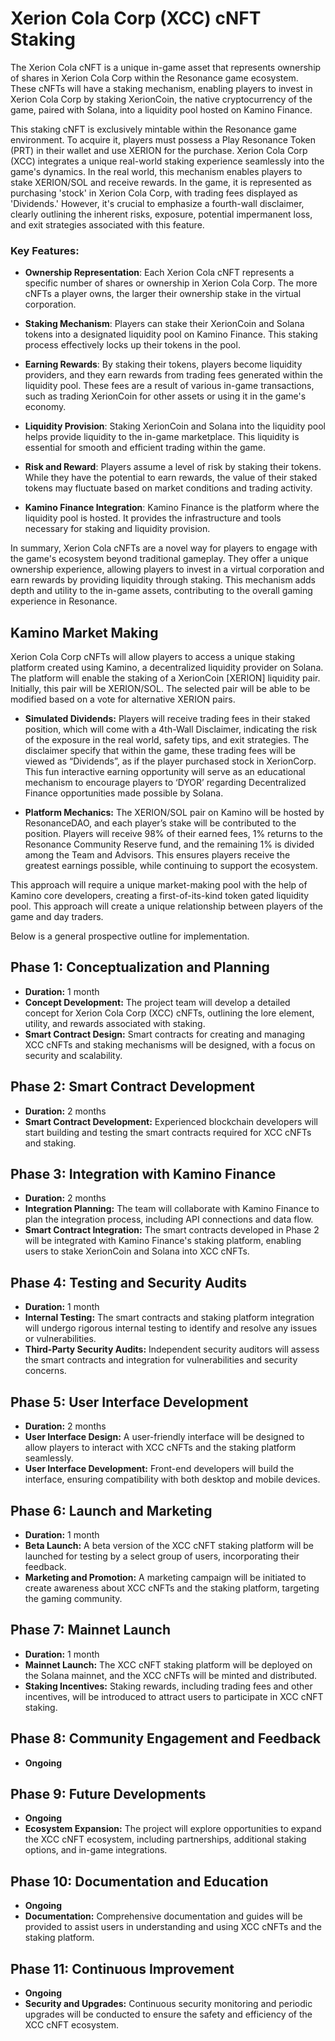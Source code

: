 # Xerion Cola Corp (XCC) cNFT Staking 

The Xerion Cola cNFT is a unique in-game asset that represents ownership of shares in Xerion Cola Corp within the Resonance game ecosystem. These cNFTs will have a staking mechanism, enabling players to invest in Xerion Cola Corp by staking XerionCoin, the native cryptocurrency of the game, paired with Solana, into a liquidity pool hosted on Kamino Finance.

This staking cNFT is exclusively mintable within the Resonance game environment. To acquire it, players must possess a Play Resonance Token (PRT) in their wallet and use XERION for the purchase. Xerion Cola Corp (XCC) integrates a unique real-world staking experience seamlessly into the game's dynamics. In the real world, this mechanism enables players to stake XERION/SOL and receive rewards. In the game, it is represented as purchasing 'stock' in Xerion Cola Corp, with trading fees displayed as 'Dividends.' However, it's crucial to emphasize a fourth-wall disclaimer, clearly outlining the inherent risks, exposure, potential impermanent loss, and exit strategies associated with this feature.

### Key Features:

- **Ownership Representation**: Each Xerion Cola cNFT represents a specific number of shares or ownership in Xerion Cola Corp. The more cNFTs a player owns, the larger their ownership stake in the virtual corporation.

- **Staking Mechanism**: Players can stake their XerionCoin and Solana tokens into a designated liquidity pool on Kamino Finance. This staking process effectively locks up their tokens in the pool.

- **Earning Rewards**: By staking their tokens, players become liquidity providers, and they earn rewards from trading fees generated within the liquidity pool. These fees are a result of various in-game transactions, such as trading XerionCoin for other assets or using it in the game's economy.

- **Liquidity Provision**: Staking XerionCoin and Solana into the liquidity pool helps provide liquidity to the in-game marketplace. This liquidity is essential for smooth and efficient trading within the game.

- **Risk and Reward**: Players assume a level of risk by staking their tokens. While they have the potential to earn rewards, the value of their staked tokens may fluctuate based on market conditions and trading activity.

- **Kamino Finance Integration**: Kamino Finance is the platform where the liquidity pool is hosted. It provides the infrastructure and tools necessary for staking and liquidity provision.

In summary, Xerion Cola cNFTs are a novel way for players to engage with the game's ecosystem beyond traditional gameplay. They offer a unique ownership experience, allowing players to invest in a virtual corporation and earn rewards by providing liquidity through staking. This mechanism adds depth and utility to the in-game assets, contributing to the overall gaming experience in Resonance.


## Kamino Market Making

Xerion Cola Corp cNFTs will allow players to access a unique staking platform created using Kamino, a decentralized liquidity provider on Solana. The platform will enable the staking of a XerionCoin [XERION] liquidity pair. Initially, this pair will be XERION/SOL. The selected pair will be able to be modified based on a vote for alternative XERION pairs. 

   - **Simulated Dividends:** Players will receive trading fees in their staked position, which will come with a 4th-Wall Disclaimer, indicating the risk of the exposure in the real world, safety tips, and exit strategies. The disclaimer specify that within the game, these trading fees will be viewed as “Dividends”, as if the player purchased stock in XerionCorp. This fun interactive earning opportunity will serve as an educational mechanism to encourage players to ‘DYOR’ regarding Decentralized Finance opportunities made possible by Solana. 

   - **Platform Mechanics:** The XERION/SOL pair on Kamino will be hosted by ResonanceDAO, and each player’s stake will be contributed to the position. Players will receive 98% of their earned fees, 1% returns to the Resonance Community Reserve fund, and the remaining 1% is divided among the Team and Advisors. This ensures players receive the greatest earnings possible, while continuing to support the ecosystem. 

This approach will require a unique market-making pool with the help of Kamino core developers, creating a first-of-its-kind token gated liquidity pool. This approach will create a unique relationship between players of the game and day traders.

Below is a general prospective outline for implementation. 

## Phase 1: Conceptualization and Planning
- **Duration:** 1 month
- **Concept Development:** The project team will develop a detailed concept for Xerion Cola Corp (XCC) cNFTs, outlining the lore element, utility, and rewards associated with staking.
- **Smart Contract Design:** Smart contracts for creating and managing XCC cNFTs and staking mechanisms will be designed, with a focus on security and scalability.

## Phase 2: Smart Contract Development
- **Duration:** 2 months
- **Smart Contract Development:** Experienced blockchain developers will start building and testing the smart contracts required for XCC cNFTs and staking.

## Phase 3: Integration with Kamino Finance
- **Duration:** 2 months
- **Integration Planning:** The team will collaborate with Kamino Finance to plan the integration process, including API connections and data flow.
- **Smart Contract Integration:** The smart contracts developed in Phase 2 will be integrated with Kamino Finance's staking platform, enabling users to stake XerionCoin and Solana into XCC cNFTs.

## Phase 4: Testing and Security Audits
- **Duration:** 1 month
- **Internal Testing:** The smart contracts and staking platform integration will undergo rigorous internal testing to identify and resolve any issues or vulnerabilities.
- **Third-Party Security Audits:** Independent security auditors will assess the smart contracts and integration for vulnerabilities and security concerns.

## Phase 5: User Interface Development
- **Duration:** 2 months
- **User Interface Design:** A user-friendly interface will be designed to allow players to interact with XCC cNFTs and the staking platform seamlessly.
- **User Interface Development:** Front-end developers will build the interface, ensuring compatibility with both desktop and mobile devices.

## Phase 6: Launch and Marketing
- **Duration:** 1 month
- **Beta Launch:** A beta version of the XCC cNFT staking platform will be launched for testing by a select group of users, incorporating their feedback.
- **Marketing and Promotion:** A marketing campaign will be initiated to create awareness about XCC cNFTs and the staking platform, targeting the gaming community.

## Phase 7: Mainnet Launch
- **Duration:** 1 month
- **Mainnet Launch:** The XCC cNFT staking platform will be deployed on the Solana mainnet, and the XCC cNFTs will be minted and distributed.
- **Staking Incentives:** Staking rewards, including trading fees and other incentives, will be introduced to attract users to participate in XCC cNFT staking.

## Phase 8: Community Engagement and Feedback
- **Ongoing**

## Phase 9: Future Developments
- **Ongoing**
- **Ecosystem Expansion:** The project will explore opportunities to expand the XCC cNFT ecosystem, including partnerships, additional staking options, and in-game integrations.

## Phase 10: Documentation and Education
- **Ongoing**
- **Documentation:** Comprehensive documentation and guides will be provided to assist users in understanding and using XCC cNFTs and the staking platform.

## Phase 11: Continuous Improvement
- **Ongoing**
- **Security and Upgrades:** Continuous security monitoring and periodic upgrades will be conducted to ensure the safety and efficiency of the XCC cNFT ecosystem.
